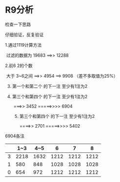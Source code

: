 # R9分析

检查一下思路

仔细验证，反复验证



1.通过1119计算方法 

​	过滤的数据为 19683   ==>> 12288

2.前6 2的个数 

​	大于 3~6之间              ==>>  4954     ==> 9908    （差不多取值为25%）

3. 第一个和第二个 的下一注 至少有1注为2

4. 第三个和第四个 的下一注 至少有1注为2

   ​	===>> 3452  =====>>>> 6904

   5. 第三个和第四个 的下一注 至少有1注为2

      ====>> 2701 =====>>>> 5402

6904各注

|      | 1~3  | 4~5  | 6    | 7    | 8    |
| ---- | ---- | ---- | ---- | ---- | ---- |
| 3    | 2218 | 1632 | 1212 | 1212 | 1212 |
| 1    | 580  | 848  | 1028 | 1028 | 1028 |
| 0    | 654  | 972  | 1212 | 1212 | 1212 |

